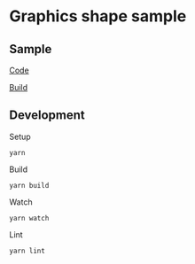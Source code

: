 # Graphics shape sample

## Sample
[Code](src/index.ts)

[Build](https://antonovsergey2211.github.io/jeng/samples/shape-graphics/build/)

## Development
Setup
```shell
yarn
```
Build
```shell
yarn build
```
Watch
```shell
yarn watch
```
Lint
```shell
yarn lint
```

